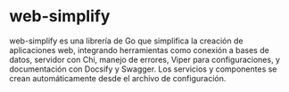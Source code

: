 # web-simplify
web-simplify es una librería de Go que simplifica la creación de aplicaciones web, integrando herramientas como conexión a bases de datos, servidor con Chi, manejo de errores, Viper para configuraciones, y documentación con Docsify y Swagger. Los servicios y componentes se crean automáticamente desde el archivo de configuración.
